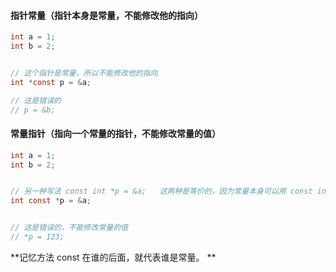 #### 指针常量（指针本身是常量，不能修改他的指向）

```c
int a = 1;
int b = 2;


// 这个指针是常量，所以不能修改他的指向
int *const p = &a;

// 这是错误的
// p = &b;

```



#### 常量指针（指向一个常量的指针，不能修改常量的值）

```c
int a = 1;
int b = 2;


// 另一种写法 const int *p = &a;   这两种是等价的，因为常量本身可以用 const int a; 和 int const a;
int const *p = &a;


// 这是错误的，不能修改常量的值
// *p = 123;
```



**记忆方法 const 在谁的后面，就代表谁是常量。 **

